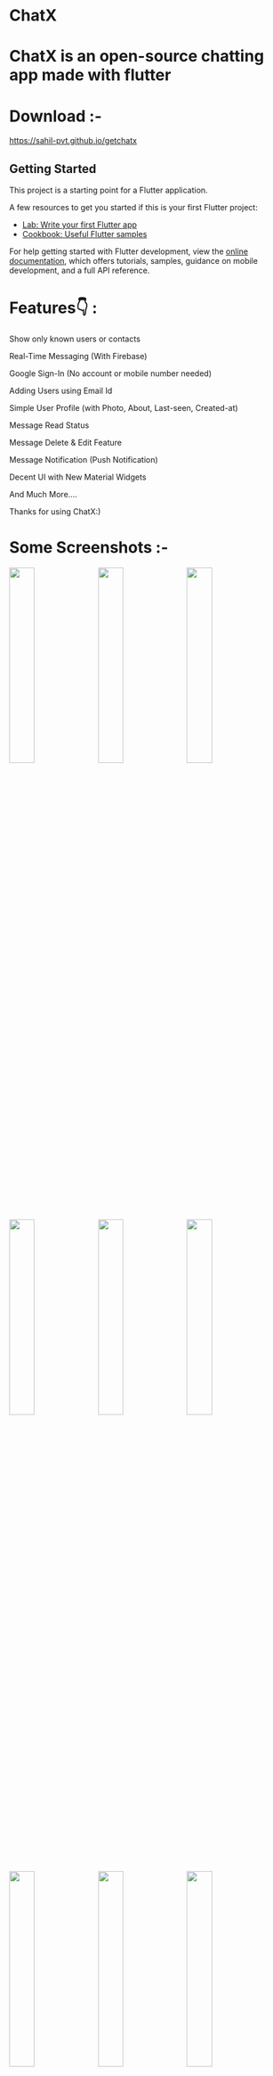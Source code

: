 
# ChatX
ChatX is an open-source chatting app made with flutter
=======

# Download :-
https://sahil-pvt.github.io/getchatx

## Getting Started

This project is a starting point for a Flutter application.

A few resources to get you started if this is your first Flutter project:

- [Lab: Write your first Flutter app](https://docs.flutter.dev/get-started/codelab)
- [Cookbook: Useful Flutter samples](https://docs.flutter.dev/cookbook)


For help getting started with Flutter development, view the
[online documentation](https://docs.flutter.dev/), which offers tutorials,
samples, guidance on mobile development, and a full API reference.


# Features👇 :
Show only known users or contacts

Real-Time Messaging (With Firebase)

Google Sign-In (No account or mobile number needed)

Adding Users using Email Id

Simple User Profile (with Photo, About, Last-seen, Created-at)

Message Read Status

Message Delete & Edit Feature

Message Notification (Push Notification)

Decent UI with New Material Widgets

And Much More....


Thanks for using ChatX:)

# Some Screenshots :-
<kbd>
<img src="https://user-images.githubusercontent.com/129893605/230779824-cee3b6db-3b59-4358-9762-e927cd9cfaaa.jpg" width=30% height=30%/>
<img src="https://user-images.githubusercontent.com/129893605/230779776-7549a4a3-bd32-46bf-b7e7-09471e804433.jpg" width=30% height=30%/>
<img src="https://user-images.githubusercontent.com/129893605/230779792-d2b51b27-ad61-48ab-b4ba-9c9caad3e280.jpg" width=30% height=30%/>
<img src="https://user-images.githubusercontent.com/129893605/230779793-1246fe23-375b-42c4-b7be-b0552017295c.jpg" width=30% height=30%/>
<img src="https://user-images.githubusercontent.com/129893605/230779796-b587236e-2df7-49db-af22-bc8256dd352f.jpg" width=30% height=30%/>
<img src="https://user-images.githubusercontent.com/129893605/230779799-f1249316-e55d-4d60-8a34-be25b380562a.jpg" width=30% height=30%/>
<img src="https://user-images.githubusercontent.com/129893605/230779803-1cebcb42-7597-42d1-9be0-51a3798f5ee5.jpg" width=30% height=30%/>
<img src="https://user-images.githubusercontent.com/129893605/230779805-d5852667-5ad3-4c05-b79b-25b1ee6e735f.jpg" width=30% height=30%/>
<img src="https://user-images.githubusercontent.com/129893605/230779807-5e136519-4be2-4000-8235-dadbbac07c0e.jpg" width=30% height=30%/>
<img src="https://user-images.githubusercontent.com/129893605/230779809-cf251ef3-9596-4eb0-a6e2-380f0ad2ac9b.jpg" width=30% height=30%/>
<img src="https://user-images.githubusercontent.com/129893605/230779813-70f87942-40bb-4638-ae4a-035aa3b1a15d.jpg" width=30% height=30%/>
<img src="https://user-images.githubusercontent.com/129893605/230779820-80c9b24e-eb78-44cd-ae3c-6c66fc9ded67.jpg" width=30% height=30%/>
<img src="https://user-images.githubusercontent.com/129893605/230779823-1e87cf86-b2bd-41de-976f-348465c7e0cb.jpg" width=30% height=30%/>
</kbd>
